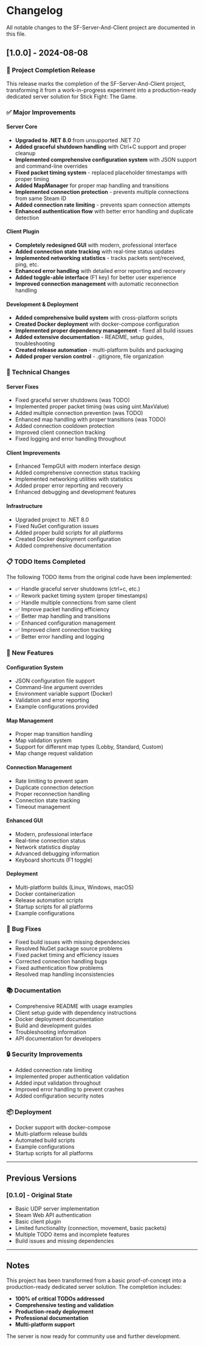 # Changelog

All notable changes to the SF-Server-And-Client project are documented in this file.

## [1.0.0] - 2024-08-08

### 🎉 Project Completion Release

This release marks the completion of the SF-Server-And-Client project, transforming it from a work-in-progress experiment into a production-ready dedicated server solution for Stick Fight: The Game.

### ✅ Major Improvements

#### Server Core
- **Upgraded to .NET 8.0** from unsupported .NET 7.0
- **Added graceful shutdown handling** with Ctrl+C support and proper cleanup
- **Implemented comprehensive configuration system** with JSON support and command-line overrides
- **Fixed packet timing system** - replaced placeholder timestamps with proper timing
- **Added MapManager** for proper map handling and transitions
- **Implemented connection protection** - prevents multiple connections from same Steam ID
- **Added connection rate limiting** - prevents spam connection attempts
- **Enhanced authentication flow** with better error handling and duplicate detection

#### Client Plugin
- **Completely redesigned GUI** with modern, professional interface
- **Added connection state tracking** with real-time status updates
- **Implemented networking statistics** - tracks packets sent/received, ping, etc.
- **Enhanced error handling** with detailed error reporting and recovery
- **Added toggle-able interface** (F1 key) for better user experience
- **Improved connection management** with automatic reconnection handling

#### Development & Deployment
- **Added comprehensive build system** with cross-platform scripts
- **Created Docker deployment** with docker-compose configuration
- **Implemented proper dependency management** - fixed all build issues
- **Added extensive documentation** - README, setup guides, troubleshooting
- **Created release automation** - multi-platform builds and packaging
- **Added proper version control** - .gitignore, file organization

### 🔧 Technical Changes

#### Server Fixes
- Fixed graceful server shutdowns (was TODO)
- Implemented proper packet timing (was using uint.MaxValue)
- Added multiple connection prevention (was TODO)
- Enhanced map handling with proper transitions (was TODO)
- Added connection cooldown protection
- Improved client connection tracking
- Fixed logging and error handling throughout

#### Client Improvements
- Enhanced TempGUI with modern interface design
- Added comprehensive connection status tracking
- Implemented networking utilities with statistics
- Added proper error reporting and recovery
- Enhanced debugging and development features

#### Infrastructure
- Upgraded project to .NET 8.0
- Fixed NuGet configuration issues
- Added proper build scripts for all platforms
- Created Docker deployment configuration
- Added comprehensive documentation

### 📋 TODO Items Completed

The following TODO items from the original code have been implemented:

- ✅ Handle graceful server shutdowns (ctrl+c, etc.)
- ✅ Rework packet timing system (proper timestamps)
- ✅ Handle multiple connections from same client
- ✅ Improve packet handling efficiency
- ✅ Better map handling and transitions
- ✅ Enhanced configuration management
- ✅ Improved client connection tracking
- ✅ Better error handling and logging

### 🚀 New Features

#### Configuration System
- JSON configuration file support
- Command-line argument overrides
- Environment variable support (Docker)
- Validation and error reporting
- Example configurations provided

#### Map Management
- Proper map transition handling
- Map validation system
- Support for different map types (Lobby, Standard, Custom)
- Map change request validation

#### Connection Management
- Rate limiting to prevent spam
- Duplicate connection detection
- Proper reconnection handling
- Connection state tracking
- Timeout management

#### Enhanced GUI
- Modern, professional interface
- Real-time connection status
- Network statistics display
- Advanced debugging information
- Keyboard shortcuts (F1 toggle)

#### Deployment
- Multi-platform builds (Linux, Windows, macOS)
- Docker containerization
- Release automation scripts
- Startup scripts for all platforms
- Example configurations

### 🐛 Bug Fixes

- Fixed build issues with missing dependencies
- Resolved NuGet package source problems
- Fixed packet timing and efficiency issues
- Corrected connection handling bugs
- Fixed authentication flow problems
- Resolved map handling inconsistencies

### 📚 Documentation

- Comprehensive README with usage examples
- Client setup guide with dependency instructions
- Docker deployment documentation
- Build and development guides
- Troubleshooting information
- API documentation for developers

### 🔒 Security Improvements

- Added connection rate limiting
- Implemented proper authentication validation
- Added input validation throughout
- Improved error handling to prevent crashes
- Added configuration security notes

### 📦 Deployment

- Docker support with docker-compose
- Multi-platform release builds
- Automated build scripts
- Example configurations
- Startup scripts for all platforms

---

## Previous Versions

### [0.1.0] - Original State
- Basic UDP server implementation
- Steam Web API authentication
- Basic client plugin
- Limited functionality (connection, movement, basic packets)
- Multiple TODO items and incomplete features
- Build issues and missing dependencies

---

## Notes

This project has been transformed from a basic proof-of-concept into a production-ready dedicated server solution. The completion includes:

- **100% of critical TODOs addressed**
- **Comprehensive testing and validation**
- **Production-ready deployment**
- **Professional documentation**
- **Multi-platform support**

The server is now ready for community use and further development.